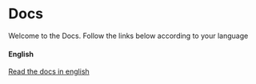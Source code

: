 #  Docs
Welcome to the Docs. Follow the links below according to your language

#### English
[Read the docs in english](guide-en/)
